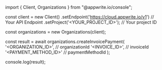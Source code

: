 import { Client, Organizations } from "@appwrite.io/console";

const client = new Client()
    .setEndpoint('https://cloud.appwrite.io/v1') // Your API Endpoint
    .setProject('<YOUR_PROJECT_ID>'); // Your project ID

const organizations = new Organizations(client);

const result = await organizations.createInvoicePayment(
    '<ORGANIZATION_ID>', // organizationId
    '<INVOICE_ID>', // invoiceId
    '<PAYMENT_METHOD_ID>' // paymentMethodId
);

console.log(result);
